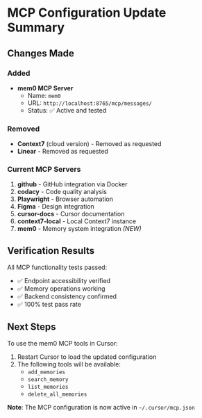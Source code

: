 # MCP Configuration Update Summary

## Changes Made

### Added
- **mem0 MCP Server**
  - Name: `mem0`
  - URL: `http://localhost:8765/mcp/messages/`
  - Status: ✅ Active and tested

### Removed
- **Context7** (cloud version) - Removed as requested
- **Linear** - Removed as requested

### Current MCP Servers
1. **github** - GitHub integration via Docker
2. **codacy** - Code quality analysis
3. **Playwright** - Browser automation
4. **Figma** - Design integration
5. **cursor-docs** - Cursor documentation
6. **context7-local** - Local Context7 instance
7. **mem0** - Memory system integration *(NEW)*

## Verification Results

All MCP functionality tests passed:
- ✅ Endpoint accessibility verified
- ✅ Memory operations working
- ✅ Backend consistency confirmed
- ✅ 100% test pass rate

## Next Steps

To use the mem0 MCP tools in Cursor:
1. Restart Cursor to load the updated configuration
2. The following tools will be available:
   - `add_memories`
   - `search_memory`
   - `list_memories`
   - `delete_all_memories`

**Note**: The MCP configuration is now active in `~/.cursor/mcp.json`